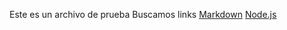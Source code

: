 Este es un archivo de prueba
Buscamos links
[Markdown](https://es.wikipedia.org/wiki/Markdown)
[Node.js](https://nodejs.org/es/)
